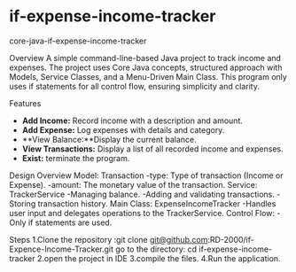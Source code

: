 # if-expense-income-tracker
core-java-if-expense-income-tracker

Overview
A simple command-line-based Java project to track income and expenses. 
The project uses Core Java concepts, structured approach with Models, Service Classes, and a Menu-Driven Main Class. 
This program only uses if statements for all control flow, ensuring simplicity and clarity.

Features
- **Add Income:** Record income with a description and amount.
- **Add Expense:** Log expenses with details and category.
- **View Balance:**Display the current balance.
- **View Transactions:** Display a list of all recorded income and expenses.
- **Exist:** terminate the program.

Design Overview
 Model: Transaction
-type: Type of transaction (Income or Expense).
-amount: The monetary value of the transaction.
Service: TrackerService
-Managing balance.
-Adding and validating transactions.
-Storing transaction history.
Main Class: ExpenseIncomeTracker
-Handles user input and delegates operations to the TrackerService.
Control Flow:
-Only if statements are used.

Steps
1.Clone the repository :git clone git@github.com:RD-2000/if-Expence-Income-Tracker.git
  go to the directory: cd if-expense-income-tracker
2.open the project in IDE
3.compile the files.
4.Run the application.



